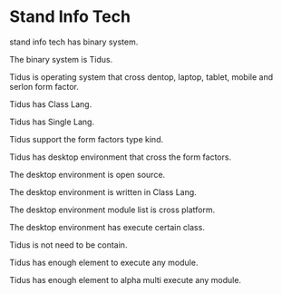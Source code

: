 # Stand Info Tech

stand info tech has binary system.

The binary system is Tidus.

Tidus is operating system that cross dentop, laptop, tablet, 
mobile and serlon form factor.

Tidus has Class Lang.

Tidus has Single Lang.

Tidus support the form factors type kind.

Tidus has desktop environment that cross the form factors.

The desktop environment is open source.

The desktop environment is written in Class Lang.

The desktop environment module list is cross platform.

The desktop environment has execute certain class.

Tidus is not need to be contain.

Tidus has enough element to execute any module.

Tidus has enough element to alpha multi execute any module.